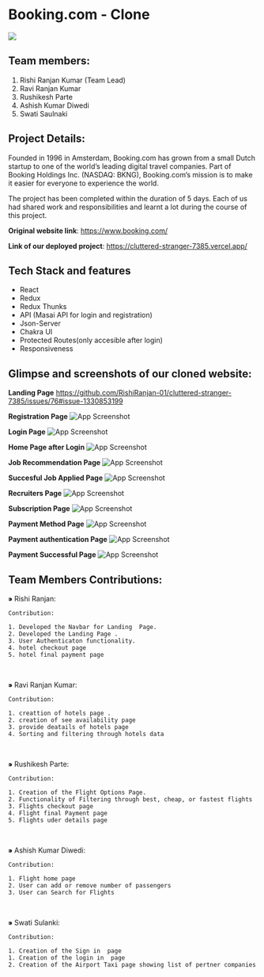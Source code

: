 # Booking.com - Clone

<img src="https://lh3.googleusercontent.com/zyVawGkrNqTVDv1h2qrPcFty0ARE-tkuVadf3wo7m0LwLJuHWbHxQZsboLRX9q6rLkmHzA=s170">

## Team members:
1. Rishi Ranjan Kumar (Team Lead)
2. Ravi Ranjan Kumar
3. Rushikesh Parte
4. Ashish Kumar Diwedi
5. Swati Saulnaki


## Project Details:
Founded in 1996 in Amsterdam, Booking.com has grown from a small Dutch startup to one of the world’s leading digital travel companies. Part of Booking Holdings Inc. (NASDAQ: BKNG), Booking.com’s mission is to make it easier for everyone to experience the world.

The project has been completed within the duration of 5 days. Each of us had shared work and responsibilities and learnt a lot during the course of this project.

**Original website link**: https://www.booking.com/

**Link of our deployed project**: https://cluttered-stranger-7385.vercel.app/

## Tech Stack and features
- React
- Redux
- Redux Thunks
- API (Masai API for login and registration)
- Json-Server
- Chakra UI
- Protected Routes(only accesible after login)
- Responsiveness


## Glimpse and screenshots of our cloned website:
**Landing Page**
https://github.com/RishiRanjan-01/cluttered-stranger-7385/issues/76#issue-1330853199

**Registration Page**
![App Screenshot](https://github.com/KaustubhBadve/Naukri/blob/main/Screenshots/RegisterPage.png)

**Login Page**
![App Screenshot](https://github.com/KaustubhBadve/Naukri/blob/main/Screenshots/LoginPage.png)

**Home Page after Login**
![App Screenshot](https://github.com/KaustubhBadve/Naukri/blob/main/Screenshots/HomePage.png)

**Job Recommendation Page**
![App Screenshot](https://github.com/KaustubhBadve/Naukri/blob/main/Screenshots/JobRecommendation.png)

**Succesful Job Applied Page**
![App Screenshot](https://github.com/KaustubhBadve/Naukri/blob/main/Screenshots/AppliedSuccessfulJob.png)

**Recruiters Page**
![App Screenshot](https://github.com/KaustubhBadve/Naukri/blob/main/Screenshots/RecruitersPage.png)

**Subscription Page**
![App Screenshot](https://github.com/KaustubhBadve/Naukri/blob/main/Screenshots/SubscriptionPage.png)

**Payment Method Page**
![App Screenshot](https://github.com/KaustubhBadve/Naukri/blob/main/Screenshots/PaymentMethodPage.png)

**Payment authentication Page**
![App Screenshot](https://github.com/KaustubhBadve/Naukri/blob/main/Screenshots/AuthenticationPage.png)

**Payment Successful Page**
![App Screenshot](https://github.com/KaustubhBadve/Naukri/blob/main/Screenshots/PaymentSuccessfulPage.png)


## Team Members Contributions:
 ⁍ Rishi Ranjan:
 
    Contribution:

    1. Developed the Navbar for Landing  Page.
    2. Developed the Landing Page .
    3. User Authenticaton functionality.
    4. hotel checkout page
    5. hotel final payment page


<br>

  ⁍ Ravi Ranjan Kumar:


    Contribution:

    1. creattion of hotels page .
    2. creation of see availability page
    3. provide deatails of hotels page
    4. Sorting and filtering through hotels data

<br>

  ⁍ Rushikesh Parte:

    Contribution:

    1. Creation of the Flight Options Page.
    2. Functionality of Filtering through best, cheap, or fastest flights 
    3. Flights checkout page
    4. Flight final Payment page
    5. Flights uder details page

<br>

  ⁍ Ashish Kumar Diwedi:

    Contribution:
    
    1. Flight home page
    2. User can add or remove number of passengers
    3. User can Search for Flights
    
  <br>

  ⁍ Swati Sulanki:

    Contribution:

    1. Creation of the Sign in  page
    1. Creation of the login in  page  
    2. Creation of the Airport Taxi page showing list of pertner companies

    

 
